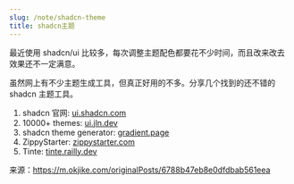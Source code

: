 ```yaml
---
slug: /note/shadcn-theme
title: shadcn主题
---
```

最近使用 shadcn/ui 比较多，每次调整主题配色都要花不少时间，而且改来改去效果还不一定满意。  
  
虽然网上有不少主题生成工具，但真正好用的不多。分享几个找到的还不错的 shadcn 主题工具。  
  
1. shadcn 官网: [ui.shadcn.com](https://ui.shadcn.com/themes)  
2. 10000+ themes: [ui.jln.dev](https://ui.jln.dev/)  
3. shadcn theme generator: [gradient.page](https://gradient.page/tools/shadcn-ui-theme-generator)  
4. ZippyStarter: [zippystarter.com](https://zippystarter.com/tools/shadcn-ui-theme-generator)  
5. Tinte: [tinte.railly.dev](https://tinte.railly.dev/shadcn)



来源：https://m.okjike.com/originalPosts/6788b47eb8e0dfdbab561eea
